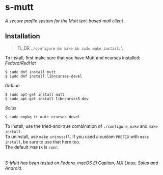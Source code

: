 # s-mutt
_A secure profile system for the Mutt text-based mail client_
## Installation
> TL;DR `./configure && make && sudo make install`. \

To install, first make sure that you have Mutt and ncurses installed: \
_Fedora/RedHat_
```sh-script
$ sudo dnf install mutt
$ sudo dnf install libncurses-devel
```
_Debian_
```sh-script
$ sudo apt-get install mutt
$ sudo apt-get install libncurses5-dev
```
_Solus_
```sh-script
$ sudo eopkg it mutt ncurses-devel
```
To install, use the tried-and-true combination of `./configure`, `make` and `make install`. \
To uninstall, use `make uninstall`. If you used a custom `PREFIX` with `make install`, be sure to use that here too. \
The default `PREFIX` is `/usr`. \
<br/><br/>
_S-Mutt has been tested on Fedora, macOS El Capitan, MX Linux, Solus and Android._

